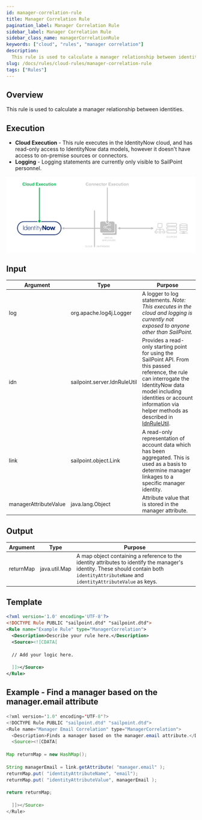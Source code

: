 ```yaml
---
id: manager-correlation-rule
title: Manager Correlation Rule
pagination_label: Manager Correlation Rule
sidebar_label: Manager Correlation Rule
sidebar_class_name: managerCorrelationRule
keywords: ["cloud", "rules", "manager correlation"]
description:
  This rule is used to calculate a manager relationship between identities.
slug: /docs/rules/cloud-rules/manager-correlation-rule
tags: ["Rules"]
---
```


## Overview

This rule is used to calculate a manager relationship between identities.

## Execution

- **Cloud Execution** - This rule executes in the IdentityNow cloud, and has
  read-only access to IdentityNow data models, however it doesn't have access to
  on-premise sources or connectors.
- **Logging** - Logging statements are currently only visible to SailPoint
  personnel.

![Rule Execution](../img/cloud_execution.png)

## Input

| Argument              | Type                         | Purpose                                                                                                                                                                                                                                                                |
| --------------------- | ---------------------------- | ---------------------------------------------------------------------------------------------------------------------------------------------------------------------------------------------------------------------------------------------------------------------- |
| log                   | org.apache.log4j.Logger      | A logger to log statements. _Note: This executes in the cloud and logging is currently not exposed to anyone other than SailPoint._                                                                                                                                    |
| idn                   | sailpoint.server.IdnRuleUtil | Provides a read-only starting point for using the SailPoint API. From this passed reference, the rule can interrogate the IdentityNow data model including identities or account information via helper methods as described in [IdnRuleUtil](../idn_rule_utility.md). |
| link                  | sailpoint.object.Link        | A read-only representation of account data which has been aggregated. This is used as a basis to determine manager linkages to a specific manager identity.                                                                                                            |
| managerAttributeValue | java.lang.Object             | Attribute value that is stored in the manager attribute.                                                                                                                                                                                                               |

## Output

| Argument  | Type          | Purpose                                                                                                                                                                                    |
| --------- | ------------- | ------------------------------------------------------------------------------------------------------------------------------------------------------------------------------------------ |
| returnMap | java.util.Map | A map object containing a reference to the identity attributes to identify the manager's identity. These should contain both `identityAttributeName` and `identityAttributeValue` as keys. |

## Template

```xml
<?xml version='1.0' encoding='UTF-8'?>
<!DOCTYPE Rule PUBLIC "sailpoint.dtd" "sailpoint.dtd">
<Rule name="Example Rule" type="ManagerCorrelation">
  <Description>Describe your rule here.</Description>
  <Source><![CDATA[

  // Add your logic here.

  ]]></Source>
</Rule>
```

## Example - Find a manager based on the manager.email attribute

```java
<?xml version='1.0' encoding='UTF-8'?>
<!DOCTYPE Rule PUBLIC "sailpoint.dtd" "sailpoint.dtd">
<Rule name="Manager Email Correlation" type="ManagerCorrelation">
  <Description>Finds a manager based on the manager.email attribute.</Description>
  <Source><![CDATA[

Map returnMap = new HashMap();

String managerEmail = link.getAttribute( "manager.email" );
returnMap.put( "identityAttributeName", "email");
returnMap.put( "identityAttributeValue", managerEmail );

return returnMap;

  ]]></Source>
</Rule>
```
